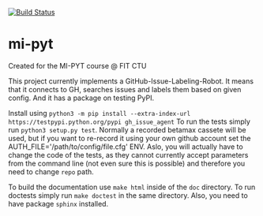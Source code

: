 [![Build Status](https://travis-ci.com/nzt4567/gh_issue_agent.svg?token=fqxMzpDpdEDWMkK7FqDc&branch=master)](https://travis-ci.com/nzt4567/gh_issue_agent)

# mi-pyt
Created for the MI-PYT course @ FIT CTU

This project currently implements a GitHub-Issue-Labeling-Robot. 
It means that it connects to GH, searches issues and labels them based 
on given config. And it has a package on testing PyPI.

Install using `python3 -m pip install --extra-index-url https://testpypi.python.org/pypi gh_issue_agent`
To run the tests simply run `python3 setup.py test`. Normally a recorded betamax cassete will be used, but if you want
to re-record it using your own github account set the AUTH_FILE='/path/to/config/file.cfg' ENV. Aslo, you will actually
have to change the code of the tests, as they cannot currently accept parameters from the command line (not even sure
this is possible) and therefore you need to change `repo` path.

To build the documentation use `make html` inside of the `doc` directory. To run doctests simply run `make doctest` in
the same directory. Also, you need to have package `sphinx` installed.
